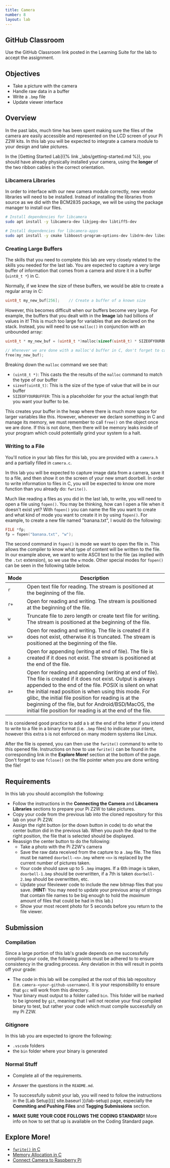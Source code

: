 ```yaml
---
title: Camera
number: 8
layout: lab
---
```


## GitHub Classroom
Use the GitHub Classroom link posted in the Learning Suite for the lab to accept the assignment.

## Objectives

- Take a picture with the camera
- Handle raw data in a buffer
- Write a `.bmp` file
- Update viewer interface

## Overview

In the past labs, much time has been spent making sure the files of the camera are easily accessible and represented on the LCD screen of your Pi Z2W kits. In this lab you will be expected to integrate a camera module to your design and take pictures. 

In the [Getting Started Lab]({% link _labs/getting-started.md %}), you should have already physically installed your camera, using the **longer** of the two ribbon cables in the correct orientation.

<!-- The following block contains content that has been copied to getting-started.md, but I'm leaving as a temporary reference.-->
<!-- <figure class="image mx-auto" style="max-width: 750px">
  <img src="{% link assets/camera/pi-camera.png %}" alt="Units of the course.">
  <figcaption style="text-align: center;">The Raspberry Pi Zero 2 W with the camera unit and connection cable. In this lab we will be using the larger cable and wrap it around the back of the Pi Z2W.</figcaption>
</figure> -->

<!-- 
In this lab you have received a camera kit. This kit comes with the camera module and two ribbons of different lengths. **WE WILL BE USING THE LONGER OF THESE TWO RIBBONS.** Follow the following bullet points to connect the camera to your Pi Z2W unit.

- Connect the ribbon to both the Pi Z2W and the camera module as indicated in the figure above.
- Make sure that the orientation is correct (i.e. the exposed pins of the ribbon should be on the side of the PCB, not facing up).
- Be gentle with the ribbons and their corresponding connectors. These components are fragile and a damaged ribbon could cause your system not to work!
-->

<!-- ### Doorbell Case -->

<!-- Import maps polyfill -->
<!-- Remove this when import maps will be widely supported -->
<!-- 
<script async src="https://unpkg.com/es-module-shims@1.3.6/dist/es-module-shims.js"></script>

<script type="importmap">
    {
        "imports": {
            "three": "../../assets/three.module.js"
        }
    }
</script>

<script type="module">

    import * as THREE from 'three';

    import { OrbitControls } from '../../assets/OrbitControls.js';
    import { ThreeMFLoader } from '../../assets/3MFLoader.js';

    let camera, scene, renderer, object, loader, controls;

    var container = document.getElementById('camera-lid');

    init();

    function init() {

        renderer = new THREE.WebGLRenderer( { antialias: true, alpha: true } );
        renderer.setPixelRatio( window.devicePixelRatio );
        renderer.setSize( 750, 750 );
        renderer.setClearColor( 0x000000, 0 ); // the default
        container.appendChild( renderer.domElement );
        renderer.domElement.style.cursor = "grab";


        scene = new THREE.Scene();

        scene.add( new THREE.AmbientLight( 0xffffff, 0.2 ) );

        camera = new THREE.PerspectiveCamera( 30, window.innerWidth / window.innerHeight, 1, 500 );

        // Z is up for objects intended to be 3D printed.

        camera.up.set( 0, 0, 1 );
        camera.position.set( - 100, - 250, 100 );
        scene.add( camera );

        controls = new OrbitControls( camera, renderer.domElement );
        controls.addEventListener( 'change', render );
        controls.minDistance = 100;
        controls.maxDistance = 1000;
        controls.enablePan = false;
        controls.update();

        const pointLight = new THREE.PointLight( 0xffffff, 0.8 );
        camera.add( pointLight );

        const manager = new THREE.LoadingManager();

        manager.onLoad = function () {

            const aabb = new THREE.Box3().setFromObject( object );
            const center = aabb.getCenter( new THREE.Vector3() );

            object.position.x += ( object.position.x - center.x );
            object.position.y += ( object.position.y - center.y );
            object.position.z += ( object.position.z - center.z );

            controls.reset();

            scene.add( object );
            render();

        };

        loader = new ThreeMFLoader( manager );
        loadAsset( '../../assets/camera/smart-doorbell-case.3mf' );

        // window.addEventListener( 'resize', onWindowResize );

    }

    function loadAsset( asset ) {

        loader.load( asset, function ( group ) {

            if ( object ) {

                object.traverse( function ( child ) {

                    if ( child.material ) child.material.dispose();
                    if ( child.material && child.material.map ) child.material.map.dispose();
                    if ( child.geometry ) child.geometry.dispose();

                } );

                scene.remove( object );

            }

            object = group;

        } );

    }

    function onWindowResize() {

        camera.aspect = window.innerWidth / window.innerHeight;
        camera.updateProjectionMatrix();

        renderer.setSize( window.innerWidth, window.innerHeight );

        render();

    }

    function render() {

        renderer.render( scene, camera );

    }

</script>

<script type="module">

    import * as THREE from 'three';

    import { OrbitControls } from '../../assets/OrbitControls.js';
    import { ThreeMFLoader } from '../../assets/3MFLoader.js';

    let camera, scene, renderer, object, loader, controls;

    var container = document.getElementById('camera-body');

    init();

    function init() {

        renderer = new THREE.WebGLRenderer( { antialias: true, alpha: true } );
        renderer.setPixelRatio( window.devicePixelRatio );
        renderer.setSize( 500, 300 );
        renderer.setClearColor( 0x000000, 0 ); // the default
        container.appendChild( renderer.domElement );
        renderer.domElement.style.cursor = "grab";

        scene = new THREE.Scene();

        scene.add( new THREE.AmbientLight( 0xffffff, 0.2 ) );

        camera = new THREE.PerspectiveCamera( 15, window.innerWidth / window.innerHeight, 1, 500 );

        // Z is up for objects intended to be 3D printed.

        camera.up.set( 0, 0, 1 );
        camera.position.set( - 100, - 250, 100 );
        scene.add( camera );

        controls = new OrbitControls( camera, renderer.domElement );
        controls.addEventListener( 'change', render );
        controls.minDistance = 50;
        controls.maxDistance = 400;
        controls.enablePan = false;
        controls.update();

        const pointLight = new THREE.PointLight( 0xffffff, 0.8 );
        camera.add( pointLight );

        const manager = new THREE.LoadingManager();

        manager.onLoad = function () {

            const aabb = new THREE.Box3().setFromObject( object );
            const center = aabb.getCenter( new THREE.Vector3() );

            object.position.x += ( object.position.x - center.x );
            object.position.y += ( object.position.y - center.y );
            object.position.z += ( object.position.z - center.z );

            controls.reset();

            scene.add( object );
            render();

        };

        loader = new ThreeMFLoader( manager );
        loadAsset( '../../assets/cam-case-sss.3mf' );

        // window.addEventListener( 'resize', onWindowResize );

    }

    function loadAsset( asset ) {

        loader.load( asset, function ( group ) {

            if ( object ) {

                object.traverse( function ( child ) {

                    if ( child.material ) child.material.dispose();
                    if ( child.material && child.material.map ) child.material.map.dispose();
                    if ( child.geometry ) child.geometry.dispose();

                } );

                scene.remove( object );

            }

            object = group;

        } );

    }

    function onWindowResize() {

        camera.aspect = window.innerWidth / window.innerHeight;
        camera.updateProjectionMatrix();

        renderer.setSize( window.innerWidth, window.innerHeight );

        render();

    }

    function render() {

        renderer.render( scene, camera );

    }

</script>

<span>
<figure class="image mx-auto" style="max-width: 750px">
    <div id="camera-lid"></div>
  <figcaption style="text-align: center;">Doorbell case 3D printed file. You will need to attach the camera module to the standoffs on the lid. Note that the button in this file is not included in the case you will receive in this lab.</figcaption>
</figure>

-->
<!-- 
In this lab, you were also given a 3D printed enclosure for your Pi Z2W kit. Every final system comes with its proper enclosure. Make sure you pick colors that are fun for you!

#### Case Lid

As visible in the 3D model above, there are several components that comprise this enclosure. The top of the case is the long, rectangular part with holes for the camera, LCD screen, and button respectively. You'll notice that around the camera holes are four standoffs. These standoffs correspond to the holes in the camera module mentioned in the section before. To connect properly, put the camera module through the hole of the lid and secure with the provided screws. (Make sure to remove the film over the camera module lens for the best results before mounting it to the case.)

#### LCD Screen Standoffs
These are the two rings seen in the 3D model above. These will go between the standoffs for the LCD screen and your Pi Z2W. Having these in place will ensure that your HAT is installed rigidly on your Pi Z2W and will make sure that the screen stays at the correct angle when your kit is fully enclosed in your case.

#### Case Bottom

This component is rather simple. It is the other large object in the 3D model with a rectangular hole in its ide for the ports on your Pi Z2W.S You'll notice that when you mounted your LCD and button HAT from the last module, there were two holes left over on the Pi Z2W itself that don't have any hardware connected to it. It is these holes that will slip onto the internal pegs of the bottom of the case.

#### Assembly
To put the entire case together:

1. Install the spacer rings onto the standoffs for your LCD and button HAT.
2. Mount the camera to the top lid with screws
3. Wrap the ribbon around the back of the Pi Z2W so that the camera lens is facing the same way as the LCD screen.
4. Place Pi Z2W onto the pegs of the bottom part of the case. Make sure that the usb ports are visible through the port window (the rectangular hole on the bottom).
5. Line up the lid of the case with the bottom components, ensuring that the camera ribbon is not being pinched and that the holes in the lid line up with the button and the LCD screen.
6. Snap the lid onto the bottom of the case. 
-->

### Libcamera Libraries

In order to interface with our new camera module correctly, new vendor libraries will need to be installed. Instead of installing the libraries from source as we did with the BCM2835 package, we will be using the package manager to install our files.

```bash
# Install dependencies for libcamera
sudo apt install -y libcamera-dev libjpeg-dev libtiff5-dev

# Install dependencies for libcamera-apps
sudo apt install -y cmake libboost-program-options-dev libdrm-dev libexif-dev
```

### Creating Large Buffers
The skills that you need to complete this lab are very closely related to the skills you needed for the last lab. You are expected to capture a very large buffer of information that comes from a camera and store it in a buffer (`uint8_t *`) in C. 

Normally, if we knew the size of these buffers, we would be able to create a regular array in C:
```c
uint8_t my_new_buf[256];    // Create a buffer of a known size
```

However, this becomes difficult when our buffers become very large. For example, the buffers that you dealt with in the **Image** lab had billions of values in it! This is much too large for variables that are declared on the stack. Instead, you will need to use `malloc()` in conjunction with an unbounded array:

```c
uint8_t * my_new_buf = (uint8_t *)malloc(sizeof(uint8_t) * SIZEOFYOURBUFFER);

// Whenever we are done with a malloc'd buffer in C, don't forget to call the following line:
free(my_new_buf);
```
Breaking down the `malloc` command we see that:
- `(uint8_t *)`: This casts the the results of the `malloc` command to match the type of our buffer
- `sizeof(uint8_t)`: This is the size of the type of value that will be in our buffer
- `SIZEOFYOURBUFFER`: This is a placeholder for your the actual length that you want your buffer to be.

This creates your buffer in the heap where there is much more space for larger variables like this. However, whenever we declare something in C and manage its memory, we must remember to call `free()` on the object once we are done. If this is not done, then there will be memory leaks inside of your program which could potentially grind your system to a halt.

### Writing to a File
You'll notice in your lab files for this lab, you are provided with a `camera.h` and a partially filled in `camera.c`.

In this lab you will be expected to capture image data from a camera, save it to a file, and then show it on the screen of your new smart doorbell. In order to write information to files in C, you will be expected to know one more function than you already do: `fwrite()`.

Much like reading a files as you did in the last lab, to write, you will need to open a file using `fopen()`. You may be thinking, how can I open a file when it doesn't exist yet? With `fopen()` you can name the file you want to create and what kind of mode you want to create it in by using `fopen()`. For example, to create a new file named "banana.txt", I would do the following:

```c
FILE *fp;
fp = fopen("banana.txt", "w");
```

The second command in `fopen()` is mode we want to open the file in. This allows the compiler to know what type of content will be written to the file. In our example above, we want to write ASCII text to the file (as implied with the `.txt` extension), so we use the `w` mode. Other special modes for `fopen()` can be seen in the following table below.

| Mode | Description                                                                                                                                                                                                                                                                                                                                                                                                     |
| ---- | --------------------------------------------------------------------------------------------------------------------------------------------------------------------------------------------------------------------------------------------------------------------------------------------------------------------------------------------------------------------------------------------------------------- |
| `r`  | Open text file for reading.  The stream is positioned at the beginning of the file.                                                                                                                                                                                                                                                                                                                             |
| `r+` | Open for reading and writing.  The stream is positioned at the beginning of the file.                                                                                                                                                                                                                                                                                                                           |
| `w`  | Truncate file to zero length or create text file for writing.  The stream is positioned at the beginning of the file.                                                                                                                                                                                                                                                                                           |
| `w+` | Open for reading and writing.  The file is created if it does not exist, otherwise it is truncated.  The stream is positioned at the beginning of the file.                                                                                                                                                                                                                                                     |
| `a`  | Open for appending (writing at end of file).  The file is created if it does not exist.  The stream is positioned at the end of the file.                                                                                                                                                                                                                                                                       |
| `a+` | Open for reading and appending (writing at end of file). The file is created if it does not exist.  Output is always appended to the end of the file.  POSIX is silent on what the initial read position is when using this mode. For glibc, the initial file position for reading is at the beginning of the file, but for Android/BSD/MacOS, the initial file position for reading is at the end of the file. |

It is considered good practice to add a `b` at the end of the letter if you intend to write to a file in a binary format (i.e. `.bmp` files) to indicate your intent, however this extra `b` is not enforced on many modern systems like Linux.

After the file is opened, you can then use the `fwrite()` command to write to this opened file. Instructions on how to use `fwrite()` can be found in the corresponding link in the **Explore More!** section at the bottom of the page. Don't forget to use `fclose()` on the file pointer when you are done writing the file!

## Requirements

In this lab you should accomplish the following:
- Follow the instructions in the **Connecting the Camera** and **Libcamera Libraries** sections to prepare your Pi Z2W to take pictures.
- Copy your code from the previous lab into the cloned repository for this lab on your Pi Z2W.
- Assign the right button (or the down button in code) to do what the center button did in the previous lab. When you push the dpad to the right position, the file that is selected should be displayed.
- Reassign the center button to do the following:
    - Take a photo with the Pi Z2W's camera
    - Save the raw data received from the capture to a `.bmp` file. The files must be named `doorbell-<n>.bmp` where `<n>` is replaced by the current number of pictures taken.
    - Your code should save up to 5 `.bmp` images. If a 6th image is taken, `doorbell-1.bmp` should be overwritten, if a 7th is taken `doorbell-2.bmp` should be overwritten, etc.
    - Update your fileviewer code to include the new bitmap files that you save. (**HINT:** You may need to update your previous array of strings that contain file names to be big enough to hold the _maximum_ amount of files that could be had in this lab.)
    - Show your most recent photo for 5 seconds before you return to the file viewer.

## Submission

### Compilation
Since a large portion of this lab's grade depends on me successfully compiling your code, the following points must be adhered to to ensure consistency in the grading process. Any deviation in this will result in points off your grade:

- The code in this lab will be compiled at the root of this lab repository (i.e. `camera-<your-github-username>`). It is your responsibility to ensure that `gcc` will work from this directory.
- Your binary must output to a folder called `bin`. This folder will be marked to be ignored by `git`, meaning that I will not receive your final compiled binary to test, but rather your code which must compile successfully on my Pi Z2W.

### Gitignore
In this lab you are expected to ignore the following:

- `.vscode` folders
- the `bin` folder where your binary is generated

### Normal Stuff
- Complete all of the requirements.

- Answer the questions in the `README.md`. 

- To successfully submit your lab, you will need to follow the instructions in the [Lab Setup]({{ site.baseurl }}/lab-setup) page, especially the **Commiting and Pushing Files** and **Tagging Submissions** section.

- **MAKE SURE YOUR CODE FOLLOWS THE CODING STANDARD!** More info on how to set that up is available on the Coding Standard page. 


## Explore More!
- [`fwrite()` in C](https://www.tutorialspoint.com/c_standard_library/c_function_fwrite.htm)
- [Memory Allocation in C](https://www.geeksforgeeks.org/dynamic-memory-allocation-in-c-using-malloc-calloc-free-and-realloc/)
- [Connect Camera to Raspberry Pi](https://www.arducam.com/raspberry-pi-camera-pinout/)
